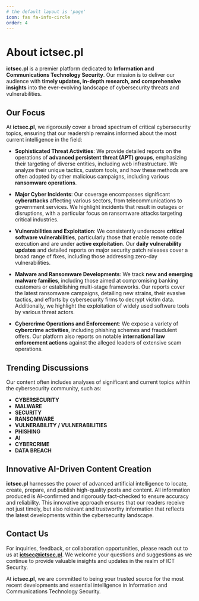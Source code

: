 ```yaml
---
# the default layout is 'page'
icon: fas fa-info-circle
order: 4
---
```


# About ictsec.pl

**ictsec.pl** is a premier platform dedicated to **Information and Communications Technology Security**. Our mission is to deliver our audience with **timely updates, in-depth research, and comprehensive insights** into the ever-evolving landscape of cybersecurity threats and vulnerabilities.

## Our Focus

At **ictsec.pl**, we rigorously cover a broad spectrum of critical cybersecurity topics, ensuring that our readership remains informed about the most current intelligence in the field:

* **Sophisticated Threat Activities**: We provide detailed reports on the operations of **advanced persistent threat (APT) groups**, emphasizing their targeting of diverse entities, including web infrastructure. We analyze their unique tactics, custom tools, and how these methods are often adopted by other malicious campaigns, including various **ransomware operations**.

* **Major Cyber Incidents**: Our coverage encompasses significant **cyberattacks** affecting various sectors, from telecommunications to government services. We highlight incidents that result in outages or disruptions, with a particular focus on ransomware attacks targeting critical industries.

* **Vulnerabilities and Exploitation**: We consistently underscore **critical software vulnerabilities**, particularly those that enable remote code execution and are under **active exploitation**. Our **daily vulnerability updates** and detailed reports on major security patch releases cover a broad range of fixes, including those addressing zero-day vulnerabilities.

* **Malware and Ransomware Developments**: We track **new and emerging malware families**, including those aimed at compromising banking customers or establishing multi-stage frameworks. Our reports cover the latest ransomware campaigns, detailing new strains, their evasive tactics, and efforts by cybersecurity firms to decrypt victim data. Additionally, we highlight the exploitation of widely used software tools by various threat actors.

* **Cybercrime Operations and Enforcement**: We expose a variety of **cybercrime activities**, including phishing schemes and fraudulent offers. Our platform also reports on notable **international law enforcement actions** against the alleged leaders of extensive scam operations.

## Trending Discussions

Our content often includes analyses of significant and current topics within the cybersecurity community, such as:
* **CYBERSECURITY**
* **MALWARE**
* **SECURITY**
* **RANSOMWARE**
* **VULNERABILITY / VULNERABILITIES**
* **PHISHING**
* **AI**
* **CYBERCRIME**
* **DATA BREACH**

## Innovative AI-Driven Content Creation

**ictsec.pl** harnesses the power of advanced artificial intelligence to locate, create, prepare, and publish high-quality posts and content. All information produced is AI-confirmed and rigorously fact-checked to ensure accuracy and reliability. This innovative approach ensures that our readers receive not just timely, but also relevant and trustworthy information that reflects the latest developments within the cybersecurity landscape.

## Contact Us

For inquiries, feedback, or collaboration opportunities, please reach out to us at **ictsec@ictsec.pl**. We welcome your questions and suggestions as we continue to provide valuable insights and updates in the realm of ICT Security.

At **ictsec.pl**, we are committed to being your trusted source for the most recent developments and essential intelligence in Information and Communications Technology Security.
